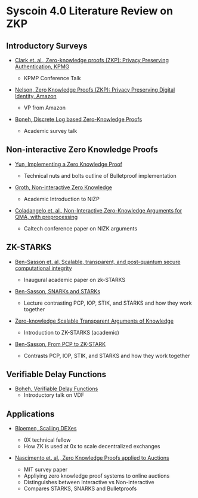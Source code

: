 # Syscoin 4.0 Literature Review on ZKP

## Introductory Surveys

* [Clark et. al., Zero-knowledge proofs (ZKP): Privacy Preserving
Authentication, KPMG](https://published-prd.lanyonevents.com/published/rsaus19/sessionsFiles/13672/IDY-W02-Zero-Knowledge-ZK-Proofs_Privacy_Preserving-Authentication.pdf)
	* KPMP Conference Talk

* [Nelson, Zero Knowledge Proofs (ZKP): Privacy Preserving Digital Identity, Amazon](https://www.youtube.com/watch?v=D4iUeVbib_k)
	* VP from Amazon

* [Boneh, Discrete Log based Zero-Knowledge Proofs](https://www.youtube.com/watch?v=wB3DlND7KEw)
	* Academic survey talk

## Non-interactive Zero Knowledge Proofs

* [Yun, Implementing a Zero Knowledge Proof](https://www.youtube.com/watch?v=sOKh7WQgwpw)
	* Technical nuts and bolts outline of Bulletproof implementation

* [Groth, Non-interactive Zero Knowledge](https://www.youtube.com/watch?v=BLqvqTjDZok)
	* Academic Introduction to NIZP

* [Coladangelo et. al., Non-Interactive Zero-Knowledge Arguments for QMA, with preprocessing](https://www.youtube.com/watch?v=24mN-_d5LVo)
	* Caltech conference paper on NIZK arguments

## ZK-STARKS

* [Ben-Sasson et. al, Scalable, transparent, and post-quantum secure computational integrity](https://eprint.iacr.org/2018/046.pdf)
	* Inaugural academic paper on zk-STARKS

* [Ben-Sasson, SNARKs and STARKs](https://www.youtube.com/watch?v=7BQqb8S1FA8&feature=youtu.be)
	* Lecture contrasting PCP, IOP, STIK, and STARKS and how they work together

* [Zero-knowledge Scalable Transparent Arguments of Knowledge](http://cryptowiki.net/index.php?title=Zero-knowledge_Scalable_Transparent_Arguments_of_Knowledge_(zk-STARKs))
	* Introduction to ZK-STARKS (academic)

* [Ben-Sasson, From PCP to ZK-STARK](https://cyber.biu.ac.il/wp-content/uploads/2019/02/2-BarIlan_Feb_2019.pdf)
	* Contrasts PCP, IOP, STIK, and STARKS and how they work together

## Verifiable Delay Functions

* [Boheh, Verifiable Delay Functions](https://www.youtube.com/watch?v=dN-1q8c50q0&feature=youtu.be)
	* Introductory talk on VDF


## Applications

* [Bloemen, Scalling DEXes](https://www.youtube.com/watch?v=qwtOJvFo6vs)
	* 0X technical fellow
	* How ZK is used at 0x to scale decentralized exchanges

* [Nascimento et. al., Zero Knowledge Proofs applied to Auctions](https://courses.csail.mit.edu/6.857/2019/project/18-doNascimento-Kumari-Ganesan.pdf)
	* MIT survey paper
	* Appliying zero knowledge proof systems to online auctions
	* Distinguishes between Interactive vs Non-interactive
	* Compares STARKS, SNARKS and Bulletproofs






